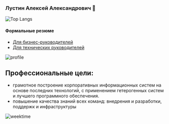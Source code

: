 ###  Лустин Алексей Александрович 👋
  
![Top Langs](https://github-readme-stats.vercel.app/api/top-langs/?username=aliczin&langs_count=8&layout=compact)  
  
####  Формальные резюме
  
* [Для бизнес-руководителей](https://hh.ru/resume/e66a6bf1ff0857d1320039ed1f416558465832 )
* [Для технических руководителей](https://hh.ru/resume/6c793d4eff08a0607b0039ed1f6c726b505278 )
  
![profile](https://github-readme-stats.vercel.app/api?username=aliczin&show_icons=true)  
  
##  Профессиональные цели:
  
* грамотное построение корпоративных информационных систем на основе последних технологий, с применением гетерогенных систем и лучшего программного обеспечения.
* повышение качества знаний всех команд: внедрения и разработки, поддержк и инфраструктуры
  
![weektime](https://github-readme-stats.vercel.app/api/wakatime?username=aliczin)
  
